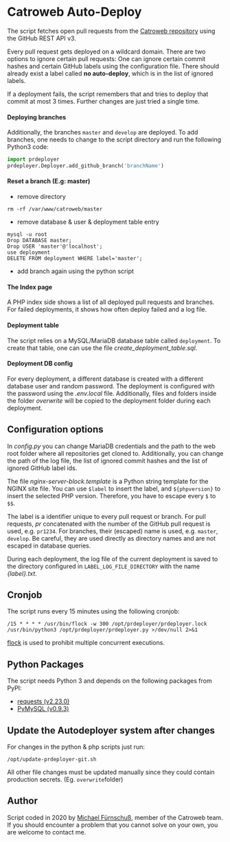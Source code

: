 # Catroweb Auto-Deploy
The script fetches open pull requests from the [Catroweb repository](https://github.com/Catrobat/Catroweb-Symfony) 
using the GitHub REST API v3.

Every pull request gets deployed on a wildcard domain. There are two options to ignore certain pull requests: 
One can ignore certain commit hashes and certain GitHub labels using the configuration file. 
There should already exist a label called **no auto-deploy**, which is in the list of ignored labels.

If a deployment fails, the script remembers that and tries to deploy that commit at most 3 times. 
Further changes are just tried a single time.

#### Deploying branches

Additionally, the branches `master` and `develop` are deployed. 
To add branches, one needs to change to the script directory and run the following Python3 code:
```python
import prdeployer
prdeployer.Deployer.add_github_branch('branchName')
```

#### Reset a branch (E.g: master)

- remove directory
```
rm -rf /var/www/catroweb/master
```
- remove database & user & deployment table entry
```
mysql -u root
Drop DATABASE master;
Drop USER 'master'@'localhost';
use deployment
DELETE FROM deployment WHERE label='master';
```
- add branch again using the python script

#### The Index page

A PHP index side shows a list of all deployed pull requests and branches. For failed deployments, 
it shows how often deploy failed and a log file.

#### Deployment table
The script relies on a MySQL/MariaDB database table called `deployment`. 
To create that table, one can use the file *create_deployment_table.sql*.

#### Deployment DB config
For every deployment, a different database is created with a different database user and random password. 
The deployment is configured with the password using the *.env.local* file. 
Additionally, files and folders inside the folder *overwrite* will be copied to the deployment folder during each deployment.

## Configuration options
In _config.py_ you can change MariaDB credentials 
and the path to the web root folder where all repositories get cloned to.
Additionally, you can change the path of the log file, the list of ignored commit hashes 
and the list of ignored GitHub label ids.

The file _nginx-server-block.template_ is a Python string template for the NGINX site file.
You can use `$label` to insert the label, and `${phpversion}` to insert the selected PHP version. 
Therefore, you have to escape every `$` to `$$`.

The label is a identifier unique to every pull request or branch.
For pull requests, _pr_ concatenated with the number of the GitHub pull request is used, e.g. `pr1234`.
For branches, their (escaped) name is used, e.g. `master`, `develop`. 
Be careful, they are used directly as directory names and are not escaped in database queries.

During each deployment, the log file of the current deployment is saved 
to the directory configured in `LABEL_LOG_FILE_DIRECTORY` with the name *{label}.txt*. 

## Cronjob
The script runs every 15 minutes using the following cronjob:

```
/15 * * * * /usr/bin/flock -w 300 /opt/prdeployer/prdeployer.lock /usr/bin/python3 /opt/prdeployer/prdeployer.py >/dev/null 2>&1
```

[flock](https://linux.die.net/man/2/flock) is used to prohibit multiple concurrent executions.


## Python Packages
The script needs Python 3 and depends on the following packages from PyPI:
 * [requests (v2.23.0)](https://pypi.org/project/requests/)
 * [PyMySQL (v0.9.3)](https://pypi.org/project/pymysql/)
 
## Update the Autodeployer system after changes

For changes in the python & php scripts just run: 
```
/opt/update-prdeployer-git.sh 
```
All other file changes must be updated manually since they could contain production secrets. (Eg. `overwrite`folder)

## Author
Script coded in 2020 by [Michael Fürnschuß](https://www.mf.at), member of the Catroweb team.
If you should encounter a problem that you cannot solve on your own, you are welcome to contact me.
